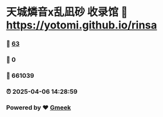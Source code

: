 # 天城燐音x乱凪砂 收录馆 :link: https://yotomi.github.io/rinsa 
### :page_facing_up: [63](https://yotomi.github.io/rinsa/tag.html) 
### :speech_balloon: 0 
### :hibiscus: 661039 
### :alarm_clock: 2025-04-06 14:28:59 
### Powered by :heart: [Gmeek](https://github.com/Meekdai/Gmeek)
